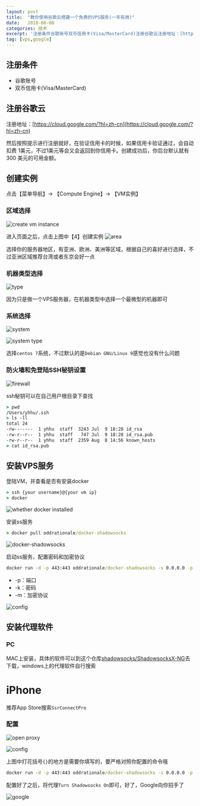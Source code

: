 ```yaml
---
layout: post
title:  "教你使用谷歌云搭建一个免费的VPS服务(一年有效)"
date:   2018-08-08
categories: 技术
excerpt: '注册条件谷歌账号双币信用卡(Visa/MasterCard)注册谷歌云注册地址：[https://cloud.google.com/?hl=zh-cn](https://cloud.google.com/?hl=zh-cn)然后按照提示进行注册就好，在验证信用卡的时候，如果信用卡验证通过，会自动扣费 1美元，不过1美元等会又会返回到你信用卡。创建成功后，你后台默认就有 300 美元的可用金额。'
tag: [vps,google]
---
```


## 注册条件
- 谷歌账号
- 双币信用卡(Visa/MasterCard)

## 注册谷歌云
注册地址：[https://cloud.google.com/?hl=zh-cn](https://cloud.google.com/?hl=zh-cn)

然后按照提示进行注册就好，在验证信用卡的时候，如果信用卡验证通过，会自动扣费 1美元，不过1美元等会又会返回到你信用卡。创建成功后，你后台默认就有 300 美元的可用金额。

## 创建实例
点击【菜单导航】-> 【Compute Engine】-> 【VM实例】

### 区域选择

![create vm instance](https://note.youdao.com/yws/public/resource/4dd93227ee622d3432d184477358a2ba/xmlnote/D9A9F708A6F8497094315E3052B16485/9554)

进入页面之后，点击上图中【4】创建实例
![area](https://note.youdao.com/yws/public/resource/4dd93227ee622d3432d184477358a2ba/xmlnote/CC923F75DF2741E7BB35D970E7151041/9545)

选择你的服务器地区，有亚洲、欧洲、美洲等区域，根据自己的喜好进行选择，不过亚洲区域推荐台湾或者东京会好一点

### 机器类型选择

![type](https://note.youdao.com/yws/public/resource/4dd93227ee622d3432d184477358a2ba/xmlnote/C8DCD0AD234245CFAD44F7236C36ADC6/9547)

因为只是做一个VPS服务器，在机器类型中选择一个最微型的机器即可

### 系统选择

![system](https://note.youdao.com/yws/public/resource/4dd93227ee622d3432d184477358a2ba/xmlnote/259238D254F3473382A9DFDD811270D2/9558)

![system type](https://note.youdao.com/yws/public/resource/4dd93227ee622d3432d184477358a2ba/xmlnote/C7AAC1B4DDB543D3AA49F5A6403557ED/9556)

选择`centos 7`系统，不过默认的是`Debian GNU/Linux 9`感觉也没有什么问题

### 防火墙和免登陆SSH秘钥设置

![firewall](https://note.youdao.com/yws/public/resource/4dd93227ee622d3432d184477358a2ba/xmlnote/CA77DA91081A48C79426C8E911699CA1/9549)

ssh秘钥可以在自己用户根目录下查找

```cmd
> pwd
/Users/yhhu/.ssh
> ls -ll
total 24
-rw-------  1 yhhu  staff  3243 Jul  9 18:28 id_rsa
-rw-r--r--  1 yhhu  staff   747 Jul  9 18:28 id_rsa.pub
-rw-r--r--  1 yhhu  staff  2359 Aug  8 14:56 known_hosts
> cat id_rsa.pub
```

## 安装VPS服务

登陆VM，并查看是否有安装docker

```cmd
> ssh {your username}@{your vm ip}
> docker
```
![whether docker installed](https://note.youdao.com/yws/public/resource/4dd93227ee622d3432d184477358a2ba/xmlnote/E451E0E71DA1439FBCC4E7A79693F36E/9539)

安装ss服务

```cmd
> docker pull oddrationale/docker-shadowsocks
```
![docker-shadowsocks](https://note.youdao.com/yws/public/resource/4dd93227ee622d3432d184477358a2ba/xmlnote/86A50021183644BEB533BF188D2C535A/9541)

启动ss服务，配置密码和加密协议

```cmd
docker run -d -p 443:443 oddrationale/docker-shadowsocks -s 0.0.0.0 -p 443 -k {your password} -m aes-256-cfb
```

- -p：端口
- -k：密码
- -m：加密协议

![config](https://note.youdao.com/yws/public/resource/4dd93227ee622d3432d184477358a2ba/xmlnote/37B7E8B441C94FF0B5C4F62DA3183F05/9543)

## 安装代理软件

### PC

MAC上安装，具体的软件可以到这个仓库[shadowsocks/ShadowsocksX-NG](https://github.com/shadowsocks/ShadowsocksX-NG/releases/)去下载，windows上的代理软件自行搜索

# iPhone

推荐App Store搜索`SsrConnectPro`

### 配置

![open proxy](https://note.youdao.com/yws/public/resource/4dd93227ee622d3432d184477358a2ba/xmlnote/59B43765594547B0949B4D9F9DE84C73/9652)

![config](https://note.youdao.com/yws/public/resource/4dd93227ee622d3432d184477358a2ba/xmlnote/09E212431668481291705B54F3BCCE80/9654)

上图中打花括号`{}`的地方是需要你填写的，要严格对照你配置的命令哦

```cmd
docker run -d -p 443:443 oddrationale/docker-shadowsocks -s 0.0.0.0 -p 443 -k {your password} -m aes-256-cfb
```

配置好了之后，将代理`Turn Shadowsocks On`即可，好了，Google向你招手了

![google](https://note.youdao.com/yws/public/resource/4dd93227ee622d3432d184477358a2ba/xmlnote/224B8A5A39A44570817DC265F614C4D4/9667)





